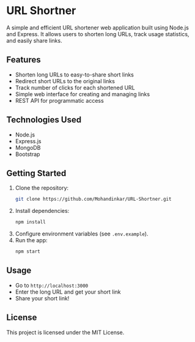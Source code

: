 # URL Shortner

A simple and efficient URL shortener web application built using Node.js and Express. It allows users to shorten long URLs, track usage statistics, and easily share links.

## Features

- Shorten long URLs to easy-to-share short links
- Redirect short URLs to the original links
- Track number of clicks for each shortened URL
- Simple web interface for creating and managing links
- REST API for programmatic access

## Technologies Used

- Node.js
- Express.js
- MongoDB 
- Bootstrap 

## Getting Started

1. Clone the repository:
   ```bash
   git clone https://github.com/Mohandinkar/URL-Shortner.git
   ```
2. Install dependencies:
   ```bash
   npm install
   ```
3. Configure environment variables (see `.env.example`).
4. Run the app:
   ```bash
   npm start
   ```

## Usage

- Go to `http://localhost:3000`
- Enter the long URL and get your short link
- Share your short link!

## License

This project is licensed under the MIT License.